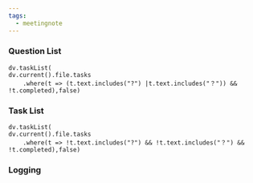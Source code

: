 ```yaml
---
tags:
  - meetingnote
---
```


### Question List
```dataviewjs
dv.taskList(
dv.current().file.tasks
    .where(t => (t.text.includes("?") |t.text.includes("？")) && !t.completed),false)
```
### Task List
```dataviewjs
dv.taskList(
dv.current().file.tasks
    .where(t => !t.text.includes("?") && !t.text.includes("？") && !t.completed),false)
```

### Logging

